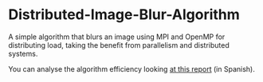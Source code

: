 # Distributed-Image-Blur-Algorithm
A simple algorithm that blurs an image using MPI and OpenMP for distributing load, taking the benefit from parallelism and distributed systems.

You can analyse the algorithm efficiency looking [at this report](Algorithm%20report.pdf) (in Spanish).
